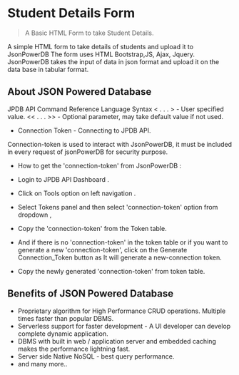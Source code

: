 # Student Details Form
> A Basic HTML Form to take Student Details.

A simple HTML form to take details of students and upload it to JsonPowerDB The form uses HTML Bootstrap,JS, Ajax, Jquery. JsonPowerDB takes the input of data in json format and upload it on the data base in tabular format.


## About JSON Powered Database

JPDB API Command Reference
Language Syntax
< . . . > - User specified value.
<< . . . >> - Optional parameter, may take default value if not used.

* Connection Token - Connecting to JPDB API.

Connection-token is used to interact with JsonPowerDB, it must be included in every request of jsonPowerDB for security purpose.
* How to get the 'connection-token' from JsonPowerDB :

 * Login to JPDB API Dashboard .
 * Click on Tools option on left navigation .
 * Select Tokens panel and then select 'connection-token' option from dropdown ,
 * Copy the 'connection-token' from the Token table.
 * And if there is no 'connection-token' in the token table or if you want to generate a new 'connection-token', click on the Generate Connection_Token button as It will generate a new-connection token.
 * Copy the newly generated 'connection-token' from token table.


## Benefits of JSON Powered Database
 * Proprietary algorithm for High Performance CRUD operations. Multiple times faster than popular DBMS.
 * Serverless support for faster development - A UI developer can develop complete dynamic application.
 * DBMS with built in web / application server and embedded caching makes the performance lightning fast.
 * Server side Native NoSQL - best query performance.
* and many more..
